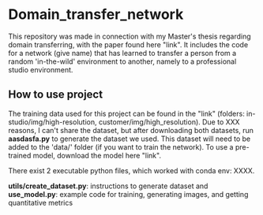 # Domain_transfer_network
This repository was made in connection with my Master's thesis regarding domain transferring, with the paper found here "link". It includes the code for a network (give name) that has learned to transfer a person from a random 'in-the-wild' environment to another, namely to a professional studio environment.


## How to use project 

The training data used for this project can be found in the "link" (folders: in-studio/img/high-resolution, customer/img/high_resolution). Due to XXX reasons, I can't share the dataset, but after downloading both datasets, run **aasdasfa.py** to generate the dataset we used. This dataset will need to be added to the 'data/' folder (if you want to train the network). To use a pre-trained model, download the model here "link".


There exist 2 executable python files, which worked with conda env: XXXX.

**utils/create_dataset.py**: instructions to generate dataset and
**use_model.py**: example code for training, generating images, and getting quantitative metrics







